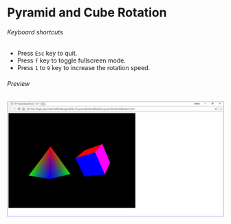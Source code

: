 # Pyramid and Cube Rotation

###### Keyboard shortcuts

*   Press `Esc` key to quit.
*   Press `f` key to toggle fullscreen mode.
*   Press `1` to `9` key to increase the rotation speed.

###### Preview

![pyramidAndCubeRotation][pyramid-and-cube-rotation-image]

[//]: # "Image declaration"
[pyramid-and-cube-rotation-image]: ./preview/pyramidAndCubeRotation.png "Pyramid and Cube Rotation"
